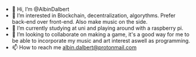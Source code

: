 - 👋 Hi, I’m @AlbinDalbert
- 👀 I’m interested in Blockchain, decentralization, algorythms. Prefer back-end over front-end. Also make music on the side.
- 🌱 I’m currently studying at uni and playing around with a raspberry pi.
- 💞️ I’m looking to collaborate on making a game, it's a good way for me to be able to incorporate my music and art interest aswell as programming.
- 📫 How to reach me albin.dalbert@protonmail.com

<!---
AlbinDalbert/AlbinDalbert is a ✨ special ✨ repository because its `README.md` (this file) appears on your GitHub profile.
You can click the Preview link to take a look at your changes.
--->
